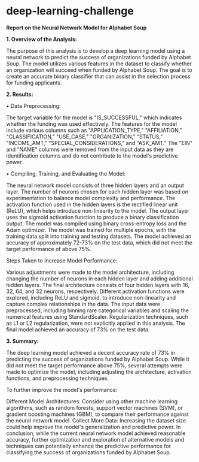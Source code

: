 # deep-learning-challenge
**Report on the Neural Network Model for Alphabet Soup**

**1.	Overview of the Analysis:**

  The purpose of this analysis is to develop a deep learning model using a neural network to predict the success of organizations funded by Alphabet Soup. The model utilizes various features in the dataset to classify whether     an organization will succeed when funded by Alphabet Soup. The goal is to create an accurate binary classifier that can assist in the selection process for funding applicants.

**2.	Results:**

•	Data Preprocessing:

  The target variable for the model is "IS_SUCCESSFUL," which indicates whether the funding was used effectively.
  The features for the model include various columns such as "APPLICATION_TYPE," "AFFILIATION," "CLASSIFICATION," "USE_CASE," "ORGANIZATION," "STATUS," "INCOME_AMT," "SPECIAL_CONSIDERATIONS," and "ASK_AMT."
  The "EIN" and "NAME" columns were removed from the input data as they are identification columns and do not contribute to the model's predictive power.

•	Compiling, Training, and Evaluating the Model:

  The neural network model consists of three hidden layers and an output layer.
  The number of neurons chosen for each hidden layer was based on experimentation to balance model complexity and performance.
  The activation function used in the hidden layers is the rectified linear unit (ReLU), which helps introduce non-linearity to the model.
  The output layer uses the sigmoid activation function to produce a binary classification output.
  The model was compiled using binary cross-entropy loss and the Adam optimizer.
  The model was trained for multiple epochs, with the training data split into training and testing datasets.
  The model achieved an accuracy of approximately 72-73% on the test data, which did not meet the target performance of above 75%.

  Steps Taken to Increase Model Performance:

  Various adjustments were made to the model architecture, including changing the number of neurons in each hidden layer and adding additional hidden layers. The final architecture consists of four hidden layers with 16, 32,     64, and 32 neurons, respectively.
  Different activation functions were explored, including ReLU and sigmoid, to introduce non-linearity and capture complex relationships in the data.
  The input data were preprocessed, including binning rare categorical variables and scaling the numerical features using StandardScaler.
  Regularization techniques, such as L1 or L2 regularization, were not explicitly applied in this analysis.
  The final model achieved an accuracy of 73% on the test data.

**3.	Summary:**

  The deep learning model achieved a decent accuracy rate of 73% in predicting the success of organizations funded by Alphabet Soup. While it did not meet the target performance above 75%, several attempts were made to optimize   the model, including adjusting the architecture, activation functions, and preprocessing techniques.

  To further improve the model's performance:

  Different Model Architectures: Consider using other machine learning algorithms, such as random forests, support vector machines (SVM), or gradient boosting machines (GBM), to compare their performance against the neural       network model.
  Collect More Data: Increasing the dataset size could help improve the model's generalization and predictive power.
  In conclusion, while the current neural network model achieved reasonable accuracy, further optimization and exploration of alternative models and techniques can potentially enhance the predictive performance for classifying   the success of organizations funded by Alphabet Soup.
